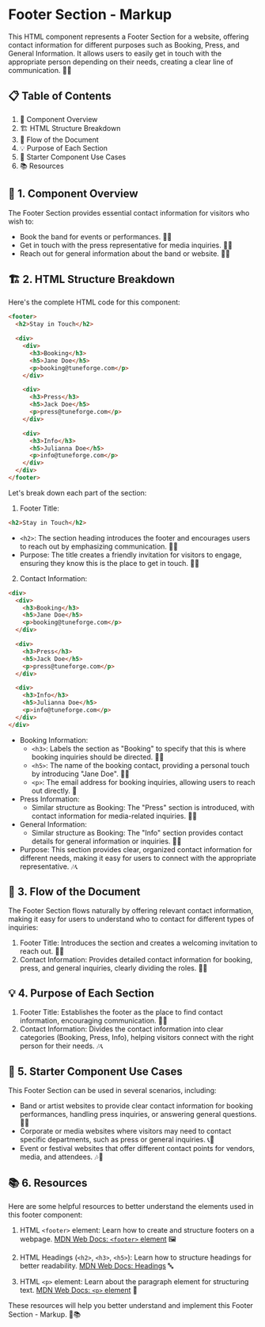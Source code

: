 # Footer Section - Markup

This HTML component represents a Footer Section for a website, offering contact information for different purposes such as Booking, Press, and General Information. It allows users to easily get in touch with the appropriate person depending on their needs, creating a clear line of communication. 📧📞

## 📋 Table of Contents

1. 🌟 Component Overview
2. 🏗️ HTML Structure Breakdown
3. 🔄 Flow of the Document
4. 💡 Purpose of Each Section
5. 🧩 Starter Component Use Cases
6. 📚 Resources

## 🌟 1. Component Overview

The Footer Section provides essential contact information for visitors who wish to:

- Book the band for events or performances. 🎤📅
- Get in touch with the press representative for media inquiries. 📰📣
- Reach out for general information about the band or website. 📧💬

## 🏗️ 2. HTML Structure Breakdown

Here's the complete HTML code for this component:

```html
<footer>
  <h2>Stay in Touch</h2>

  <div>
    <div>
      <h3>Booking</h3>
      <h5>Jane Doe</h5>
      <p>booking@tuneforge.com</p>
    </div>

    <div>
      <h3>Press</h3>
      <h5>Jack Doe</h5>
      <p>press@tuneforge.com</p>
    </div>

    <div>
      <h3>Info</h3>
      <h5>Julianna Doe</h5>
      <p>info@tuneforge.com</p>
    </div>
  </div>
</footer>
```

Let's break down each part of the section:

1. Footer Title:

```html
<h2>Stay in Touch</h2>
```

- `<h2>`: The section heading introduces the footer and encourages users to reach out by emphasizing communication. 📧📞
- Purpose: The title creates a friendly invitation for visitors to engage, ensuring they know this is the place to get in touch. 💬✨

2. Contact Information:

```html
<div>
  <div>
    <h3>Booking</h3>
    <h5>Jane Doe</h5>
    <p>booking@tuneforge.com</p>
  </div>

  <div>
    <h3>Press</h3>
    <h5>Jack Doe</h5>
    <p>press@tuneforge.com</p>
  </div>

  <div>
    <h3>Info</h3>
    <h5>Julianna Doe</h5>
    <p>info@tuneforge.com</p>
  </div>
</div>
```

- Booking Information:
  - `<h3>`: Labels the section as "Booking" to specify that this is where booking inquiries should be directed. 📅🎤
  - `<h5>`: The name of the booking contact, providing a personal touch by introducing "Jane Doe". 🎤💼
  - `<p>`: The email address for booking inquiries, allowing users to reach out directly. 📧
- Press Information:
  - Similar structure as Booking: The "Press" section is introduced, with contact information for media-related inquiries. 📰🎤
- General Information:
  - Similar structure as Booking: The "Info" section provides contact details for general information or inquiries. 📧💬
- Purpose: This section provides clear, organized contact information for different needs, making it easy for users to connect with the appropriate representative. 🎶📞

## 🔄 3. Flow of the Document

The Footer Section flows naturally by offering relevant contact information, making it easy for users to understand who to contact for different types of inquiries:

1. Footer Title: Introduces the section and creates a welcoming invitation to reach out. 📧💬
2. Contact Information: Provides detailed contact information for booking, press, and general inquiries, clearly dividing the roles. 🎤📞

## 💡 4. Purpose of Each Section

1. Footer Title: Establishes the footer as the place to find contact information, encouraging communication. 📧✨
2. Contact Information: Divides the contact information into clear categories (Booking, Press, Info), helping visitors connect with the right person for their needs. 🎶📞

## 🧩 5. Starter Component Use Cases

This Footer Section can be used in several scenarios, including:

- Band or artist websites to provide clear contact information for booking performances, handling press inquiries, or answering general questions. 🎤📧
- Corporate or media websites where visitors may need to contact specific departments, such as press or general inquiries. 📞📰
- Event or festival websites that offer different contact points for vendors, media, and attendees. 🎶📧

## 📚 6. Resources

Here are some helpful resources to better understand the elements used in this footer component:

1. HTML `<footer>` element: Learn how to create and structure footers on a webpage. [MDN Web Docs: `<footer>` element](https://developer.mozilla.org/en-US/docs/Web/HTML/Element/footer) 🖼️

2. HTML Headings (`<h2>`, `<h3>`, `<h5>`): Learn how to structure headings for better readability. [MDN Web Docs: Headings](https://developer.mozilla.org/en-US/docs/Web/HTML/Element/Heading_Elements) 🔤

3. HTML `<p>` element: Learn about the paragraph element for structuring text. [MDN Web Docs: `<p>` element](https://developer.mozilla.org/en-US/docs/Web/HTML/Element/p) 📜

These resources will help you better understand and implement this Footer Section - Markup. 🚀📚

